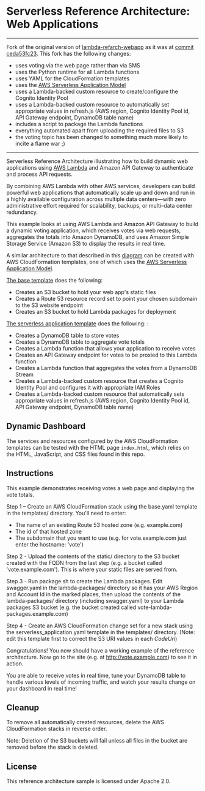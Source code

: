 # Serverless Reference Architecture: Web Applications

---

Fork of the original version of [lambda-refarch-webapp](https://github.com/awslabs/lambda-refarch-webapp) as it was at [commit ceda53fc23](https://github.com/awslabs/lambda-refarch-webapp/tree/ceda53fc23f97df8acca5503140f128670a68890). This fork has the following changes: 

- uses voting via the web page rather than via SMS
- uses the Python runtime for all Lambda functions
- uses YAML for the CloudFormation templates
- uses the [AWS Serverless Application Model](https://github.com/awslabs/serverless-application-model)
- uses a Lambda-backed custom resource to create/configure the Cognito Identity Pool
- uses a Lambda-backed custom resource to automatically set appropriate values in refresh.js (AWS region, Cognito Identity Pool id, API Gateway endpoint, DynamoDB table name)
- includes a script to package the Lambda functions
- everything automated apart from uploading the required files to S3
- the voting topic has been changed to something much more likely to incite a flame war ;)

---

Serverless Reference Architecture illustrating how to build dynamic web applications using [AWS Lambda](http://aws.amazon.com/lambda/) and Amazon API Gateway to authenticate and process API requests.

By combining AWS Lambda with other AWS services, developers can build powerful web applications that automatically scale up and down and run in a highly available configuration across multiple data centers&mdash;with zero administrative effort required for scalability, backups, or multi–data center redundancy.

This example looks at using AWS Lambda and Amazon API Gateway to build a dynamic voting application, which receives votes via web requests, aggregates the totals into Amazon DynamoDB, and uses Amazon Simple Storage Service (Amazon S3) to display the results in real time.

A similar architecture to that described in this [diagram](https://s3.amazonaws.com/awslambda-reference-architectures/web-app/lambda-refarch-webapp.pdf) can be created with AWS CloudFormation templates, one of which uses the [AWS Serverless Application Model](https://github.com/awslabs/serverless-application-model).

[The base template](https://@TODO) does the following:

- Creates an S3 bucket to hold your web app's static files
- Creates a Route 53 resource record set to point your chosen subdomain to the S3 website endpoint
- Creates an S3 bucket to hold Lambda packages for deployment


[The serverless application template](https://@TODO) does the following:
:
- Creates a DynamoDB table to store votes
- Creates a DynamoDB table to aggregate vote totals
- Creates a Lambda function that allows your application to receive votes
- Creates an API Gateway endpoint for votes to be proxied to this Lambda function
- Creates a Lambda function that aggregates the votes from a DynamoDB Stream
- Creates a Lambda-backed custom resource that creates a Cognito Identity Pool and configures it with appropriate IAM Roles
- Creates a Lambda-backed custom resource that automatically sets appropriate values in refresh.js (AWS region, Cognito Identity Pool id, API Gateway endpoint, DynamoDB table name)

## Dynamic Dashboard

The services and resources configured by the AWS CloudFormation templates can be tested with the HTML page `index.html`, which relies on the HTML, JavaScript, and CSS files found in this repo.

## Instructions

This example demonstrates receiving votes a web page and displaying the vote totals.

Step 1 – Create an AWS CloudFormation stack using the base.yaml template in the templates/ directory. You'll need to enter:

- The name of an existing Route 53 hosted zone (e.g. example.com)
- The id of that hosted zone
- The subdomain that you want to use (e.g. for vote.example.com just enter the hostname: 'vote')

Step 2 - Upload the contents of the static/ directory to the S3 bucket created with the FQDN from the last step (e.g. a bucket called 'vote.example.com'). This is where your static files are served from.

Step 3 - Run package.sh to create the Lambda packages. Edit swagger.yaml in the lambda-packages/ directory so it has your AWS Region and Account Id in the marked places, then upload the contents of the lambda-packages/ directory (including swagger.yaml) to your Lambda packages S3 bucket (e.g. the bucket created called vote-lambda-packages.example.com)

Step 4 - Create an AWS CloudFormation change set for a new stack using the serverless_application.yaml template in the templates/ directory. (Note: edit this template first to correct the S3 URI values in each *CodeUri*)

Congratulations! You now should have a working example of the reference architecture. Now go to the site (e.g. at http://vote.example.com) to see it in action.

You are able to receive votes in real time, tune your DynamoDB table to handle various levels of incoming traffic, and watch your results change on your dashboard in real time!


## Cleanup

To remove all automatically created resources, delete the AWS CloudFormation stacks in reverse order.

Note: Deletion of the S3 buckets will fail unless all files in the bucket are removed before the stack is deleted.

## License

This reference architecture sample is licensed under Apache 2.0.
